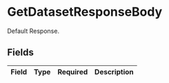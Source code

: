 # GetDatasetResponseBody

Default Response.


## Fields

| Field       | Type        | Required    | Description |
| ----------- | ----------- | ----------- | ----------- |